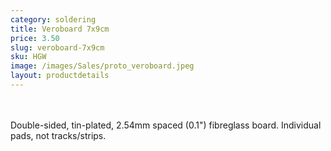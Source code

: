 ```yaml
---
category: soldering
title: Veroboard 7x9cm
price: 3.50
slug: veroboard-7x9cm
sku: HGW
image: /images/Sales/proto_veroboard.jpeg
layout: productdetails
---
```


<br><br>Double-sided, tin-plated, 2.54mm spaced (0.1") fibreglass board. Individual pads, not tracks/strips.
